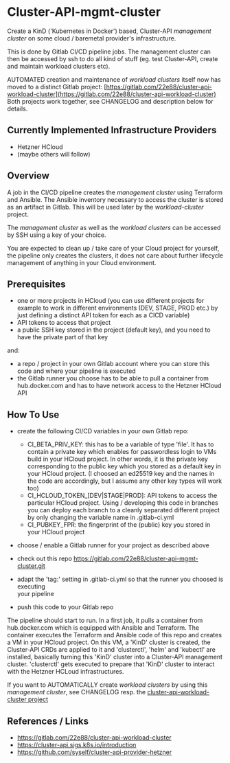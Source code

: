 # Cluster-API-mgmt-cluster

Create a KinD ('Kubernetes in Docker') based, Cluster-API *management cluster*
on some cloud / baremetal provider's infrastructure.

This is done by Gitlab CI/CD pipeline jobs. 
The management cluster can then be accessed by ssh to do all kind of stuff
(eg. test Cluster-API, create and maintain workload clusters etc).

AUTOMATED creation and maintenance of *workload clusters* itself now has moved 
to a distinct Gitlab project: 
[https://gitlab.com/22e88/cluster-api-workload-cluster](https://gitlab.com/22e88/cluster-api-workload-cluster)
Both projects work together, see CHANGELOG and description below for details.

## Currently Implemented Infrastructure Providers
* Hetzner HCloud
* (maybe others will follow)

## Overview
A job in the CI/CD pipeline creates the *management cluster* using Terraform and
Ansible. The Ansible inventory necessary to access the cluster is stored as 
an artifact in Gitlab. This will be used later by the *workload-cluster* project. 

The *management cluster* as well as the *workload clusters* can be accessed by
SSH using a key of your choice. 

You are expected to clean up / take care of your Cloud project for yourself, 
the pipeline only creates the clusters, it does not care about further 
lifecycle management of anything in your Cloud environment.


## Prerequisites

* one or more projects in HCloud (you can use different projects for example to
work in different environments (DEV, STAGE, PROD etc.) by just defining a 
distinct API token for each as a CICD variable)
* API tokens to access that project
* a public SSH key stored in the project (default key), and you need to have the 
private part of that key

and:
* a repo / project in your own Gitlab account where you can store this code and where 
your pipeline is executed
* the Gitlab runner you choose has to be able to pull a container from hub.docker.com
and has to have network access to the Hetzner HCloud API

## How To Use 

* create the following CI/CD variables in your own Gitlab repo:

  * CI_BETA_PRIV_KEY: this has to be a variable of type 'file'. It has to contain a private key
  which enables for passwordless login to VMs build in your HCloud project. In other words, it is 
  the private key corresponding to the public key which you stored as a default key in your 
  HCloud project. (I choosed an ed25519 key and the names in the code are accordingly, but I 
  assume any other key types will work too)
  * CI_HCLOUD_TOKEN_[DEV|STAGE|PROD]: API tokens to access the particular
  HCloud project. Using / developing this code in branches you can deploy each 
  branch to a cleanly separated different project by only changing the variable
  name in .gitlab-ci.yml
  * CI_PUBKEY_FPR: the fingerprint of the (public) key you stored in your
  HCloud project
* choose / enable a Gitlab runner for your project as described above
* check out this repo https://gitlab.com/22e88/cluster-api-mgmt-cluster.git
* adapt the 'tag:' setting in .gitlab-ci.yml so that the runner you choosed is executing  
your pipeline 
* push this code to your Gitlab repo

The pipeline should start to run. In a first job, it pulls a container from
hub.docker.com which is equipped with Ansible and Terraform. 
The container executes the Terraform and Ansible code of this repo and 
creates a VM in your HCloud project. On this VM, a 'KinD' cluster is created, the Cluster-API
CRDs are applied to it and 'clusterctl', 'helm' and 'kubectl' are installed,
basically turning this 'KinD' cluster into a Cluster-API management cluster.
'clusterctl' gets executed to prepare that 'KinD' cluster to interact with the
Hetzner HCLoud infrastructures.

If you want to AUTOMATICALLY create *workload clusters* by using this 
*management cluster*, see CHANGELOG resp. the [cluster-api-workload-cluster project](https://gitlab.com/22e88/cluster-api-workload-cluster)
## References / Links

* https://gitlab.com/22e88/cluster-api-workload-cluster
* https://cluster-api.sigs.k8s.io/introduction
* https://github.com/syself/cluster-api-provider-hetzner


